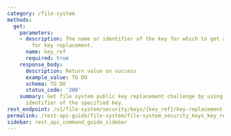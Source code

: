 ```yaml
---
category: /file-system
methods:
  get:
    parameters:
    - description: The name or identifier of the key for which to get a security challenge
        for key replacement.
      name: key_ref
      required: true
    response_body:
      description: Return value on success
      example_value: TO DO
      schema: TO DO
      status_code: '200'
    summary: Get file system public key replacement challenge by using the name or
      identifier of the specified key.
rest_endpoint: /v1/file-system/security/keys/{key_ref}/key-replacement-challenge
permalink: /rest-api-guide/file-system/file-system_security_keys_key_ref_key-replacement-challenge.html
sidebar: rest_api_command_guide_sidebar
---
```

